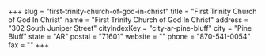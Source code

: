 +++
slug = "first-trinity-church-of-god-in-christ"
title = "First Trinity Church of God In Christ"
name = "First Trinity Church of God In Christ"
address = "302 South Juniper Street"
cityIndexKey = "city-ar-pine-bluff"
city = "Pine Bluff"
state = "AR"
postal = "71601"
website = ""
phone = "870-541-0054"
fax = ""
+++

